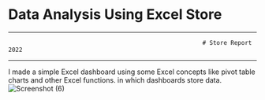# Data Analysis Using Excel Store
_____________________________________________________________________________________________________________________________________________
                                                           # Store Report 2022
____________________________________________________________________________________________________________________________________________
I made a simple Excel dashboard using some Excel concepts like pivot table charts and other Excel functions. in which dashboards store data.
![Screenshot (6)](https://github.com/Premkumar9799817360/DataAnalysis_using_Excel_Store/assets/83695512/9ebe0fcc-eb3c-4bbc-9c47-403b3333a394)
